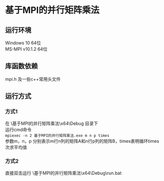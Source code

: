 # 基于MPI的并行矩阵乘法
## 运行环境
Windows 10 64位  
MS-MPI v10.1.2 64位  

## 库函数依赖
mpi.h 及一些c++常用头文件

## 运行方式
### 方式1
在 \基于MPI的并行矩阵乘法\x64\Debug 目录下  
运行cmd命令  
`mpiexec -n 2 基于MPI的并行矩阵乘法.exe m n p times`   
参数m，n，p 分别表示m行n列的矩阵A和n行p列的矩阵B，times表明循环times次求平均值  
### 方式2
直接双击运行 \基于MPI的并行矩阵乘法\x64\Debug\run.bat

